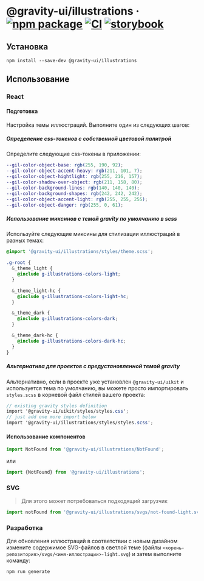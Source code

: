 # @gravity-ui/illustrations &middot; [![npm package](https://img.shields.io/npm/v/@gravity-ui/illustrations)](https://www.npmjs.com/package/@gravity-ui/illustrations) [![CI](https://img.shields.io/github/actions/workflow/status/gravity-ui/illustrations/.github/workflows/ci.yml?label=CI&logo=github)](https://github.com/gravity-ui/illustrations/actions/workflows/ci.yml?query=branch:main) [![storybook](https://img.shields.io/badge/Storybook-deployed-ff4685)](https://preview.gravity-ui.com/illustrations/)

## Установка

```shell
npm install --save-dev @gravity-ui/illustrations
```

## Использование

### React

#### Подготовка

Настройка темы иллюстраций. Выполните один из следующих шагов:

##### Определение css-токенов с собственной цветовой палитрой

Определите следующие css-токены в приложении:

```scss
--gil-color-object-base: rgb(255, 190, 92);
--gil-color-object-accent-heavy: rgb(211, 101, 7);
--gil-color-object-hightlight: rgb(255, 216, 157);
--gil-color-shadow-over-object: rgb(211, 158, 80);
--gil-color-background-lines: rgb(140, 140, 140);
--gil-color-background-shapes: rgb(242, 242, 242);
--gil-color-object-accent-light: rgb(255, 255, 255);
--gil-color-object-danger: rgb(255, 0, 61);
```

##### Использование миксинов с темой gravity по умолчанию в scss

Используйте следующие миксины для стилизации иллюстраций в разных темах:

```scss
@import '@gravity-ui/illustrations/styles/theme.scss';

.g-root {
  &_theme_light {
    @include g-illustrations-colors-light;
  }

  &_theme_light-hc {
    @include g-illustrations-colors-light-hc;
  }

  &_theme_dark {
    @include g-illustrations-colors-dark;
  }

  &_theme_dark-hc {
    @include g-illustrations-colors-dark-hc;
  }
}
```

##### Альтернатива для проектов с предустановленной темой gravity

Альтернативно, если в проекте уже установлен `@gravity-ui/uikit` и используется тема по умолчанию, вы можете просто импортировать `styles.scss` в корневой файл стилей вашего проекта:

```scss
// existing gravity styles definition
import '@gravity-ui/uikit/styles/styles.css';
// just add one more import below
import '@gravity-ui/illustrations/styles/styles.scss';
```

#### Использование компонентов

```js
import NotFound from '@gravity-ui/illustrations/NotFound';
```

или

```js
import {NotFound} from '@gravity-ui/illustrations';
```

### SVG

> Для этого может потребоваться подходящий загрузчик

```js
import notFound from '@gravity-ui/illustrations/svgs/not-found-light.svg';
```

### Разработка

Для обновления иллюстраций в соответствии с новым дизайном измените содержимое SVG-файлов в светлой теме (файлы `<корень-репозитория>/svgs/<имя-иллюстрации>-light.svg`) и затем выполните команду:

```shell
npm run generate
```